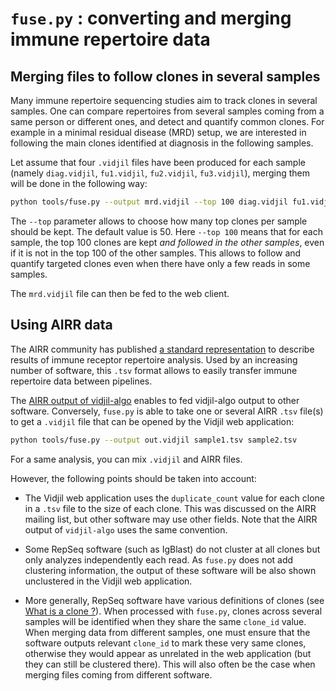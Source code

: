 
# `fuse.py` : converting and merging immune repertoire data

## Merging files to follow clones in several samples

Many immune repertoire sequencing studies aim to track clones in several samples.
One can compare repertoires from several samples coming from a same person or different ones,
and detect and quantify common clones.
For example in a minimal residual disease (MRD) setup, we are interested in
following the main clones identified at diagnosis in the following samples.

Let assume that four `.vidjil` files have been produced for each sample
(namely `diag.vidjil`, `fu1.vidjil`, `fu2.vidjil`, `fu3.vidjil`), merging them will
be done in the following way:

``` bash
python tools/fuse.py --output mrd.vidjil --top 100 diag.vidjil fu1.vidjil fu2.vidjil fu3.vidjil
```

The `--top` parameter allows to choose how many top clones per sample should
be kept. The default value is 50. Here `--top 100` means that for each sample, the top 100 clones are kept
*and followed in the other samples*, even if it is not in the top 100 of the other samples.
This allows to follow and quantify targeted clones even when there have only a few reads in some samples.

The `mrd.vidjil` file can then be fed to the web client.


## Using AIRR data

The AIRR community has published [a standard representation](http://docs.airr-community.org/en/latest/datarep/overview.html#format-specification) to describe results of immune receptor repertoire analysis.
Used by an increasing number of software, this `.tsv` format allows to easily transfer immune repertoire data between pipelines.

The [AIRR output of vidjil-algo](./vidjil-algo/#airr-tsv-output) enables to fed vidjil-algo output to other software.
Conversely, `fuse.py` is able to take one or several AIRR `.tsv` file(s) to get a `.vidjil` file that can be opened by the Vidjil web application:

``` bash
python tools/fuse.py --output out.vidjil sample1.tsv sample2.tsv
```
For a same analysis, you can mix `.vidjil` and AIRR files.

However, the following points should be taken into account:

- The Vidjil web application uses the `duplicate_count` value for each clone in a `.tsv` file
  to the size of each clone. This was discussed on the AIRR mailing list, but other software may use other fields.
  Note that the AIRR output of `vidjil-algo` uses the same convention. 

- Some RepSeq software (such as IgBlast) do not cluster at all clones but only analyzes independently each read.
  As `fuse.py` does not add clustering information, the output of these software will be also shown unclustered in the Vidjil web application.

- More generally, RepSeq software have various definitions of clones (see [What is a clone ?](vidjil-format/#what-is-a-clone)).
  When processed with `fuse.py`, clones across several samples will be identified when they share the same `clone_id` value.
  When merging data from different samples, one must ensure that the software outputs relevant `clone_id` to mark these very same clones,
  otherwise they would appear as unrelated in the web application (but they can still be clustered there).
  This will also often be the case when merging files coming from different software.

   


